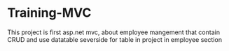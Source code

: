 # Training-MVC
This project is first asp.net mvc, about employee mangement that contain CRUD and use datatable severside for table in project in employee section
